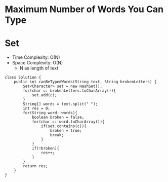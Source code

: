 # Maximum Number of Words You Can Type
# Set
* Time Complexity: O(N)
* Space Complexity: O(N)
	* N as length of text
```
class Solution {
    public int canBeTypedWords(String text, String brokenLetters) {
        Set<Character> set = new HashSet();
        for(char c: brokenLetters.toCharArray()){
            set.add(c);
        }
        String[] words = text.split(" ");
        int res = 0;
        for(String word: words){
            boolean broken = false;
            for(char c: word.toCharArray()){
                if(set.contains(c)){
                    broken = true;
                    break;
                }
            }
            if(!broken){
                res++;
            }
        }
        return res;
    }
}
```